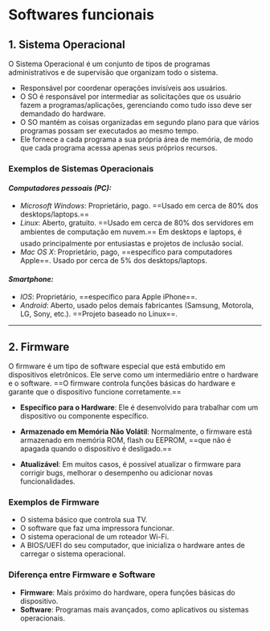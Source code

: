 # **Softwares funcionais**

## 1. Sistema Operacional

O Sistema Operacional é um conjunto de tipos de programas administrativos e de supervisão que organizam todo o sistema.

- Responsável por coordenar operações invisíveis aos usuários.
- O SO é responsável por intermediar as solicitações que os usuário fazem a programas/aplicações, gerenciando como tudo isso deve ser demandado do hardware.
- O SO mantém as coisas organizadas em segundo plano para que vários programas possam ser executados ao mesmo tempo.
- Ele fornece a cada programa a sua própria área de memória, de modo que cada programa acessa apenas seus próprios recursos.

### Exemplos de Sistemas Operacionais

#### *Computadores pessoais (PC):*

- *Microsoft Windows*: Proprietário, pago. ==Usado em cerca de 80% dos desktops/laptops.==
- *Linux*: Aberto, gratuito. ==Usado em cerca de 80% dos servidores em ambientes de computação em nuvem.== Em desktops e laptops, é usado principalmente por entusiastas e projetos de inclusão social.
- *Mac OS X*: Proprietário, pago, ==específico para computadores Apple==. Usado por cerca de 5% dos desktops/laptops.

#### *Smartphone:*

- *IOS*: Proprietário, ==específico para Apple iPhone==.
- *Android*: Aberto, usado pelos demais fabricantes (Samsung, Motorola, LG, Sony, etc.). ==Projeto baseado no Linux==.

---
## 2. Firmware

O firmware é um tipo de software especial que está embutido em dispositivos eletrônicos. Ele serve como um intermediário entre o hardware e o software. ==O firmware controla funções básicas do hardware e garante que o dispositivo funcione corretamente.==

- **Específico para o Hardware**: Ele é desenvolvido para trabalhar com um dispositivo ou componente específico.

- **Armazenado em Memória Não Volátil**: Normalmente, o firmware está armazenado em memória ROM, flash ou EEPROM, ==que não é apagada quando o dispositivo é desligado.==

- **Atualizável**: Em muitos casos, é possível atualizar o firmware para corrigir bugs, melhorar o desempenho ou adicionar novas funcionalidades.

### Exemplos de Firmware

- O sistema básico que controla sua TV.
- O software que faz uma impressora funcionar.
- O sistema operacional de um roteador Wi-Fi.
- A BIOS/UEFI do seu computador, que inicializa o hardware antes de carregar o sistema operacional.

### Diferença entre Firmware e Software

- **Firmware**: Mais próximo do hardware, opera funções básicas do dispositivo.
- **Software**: Programas mais avançados, como aplicativos ou sistemas operacionais.